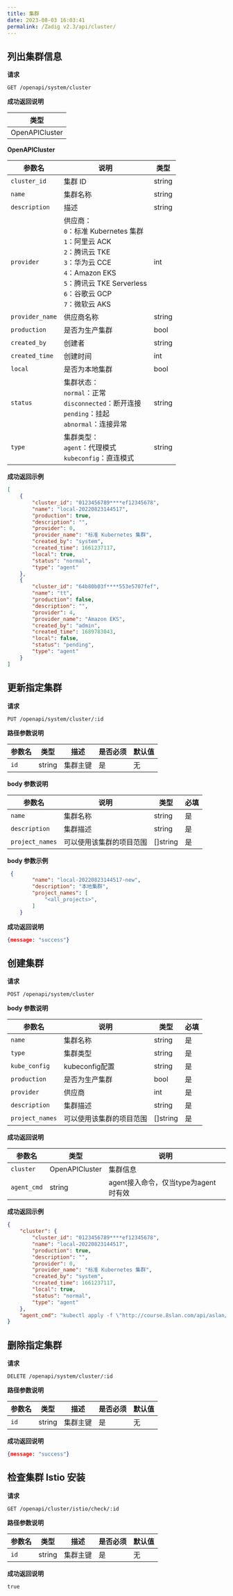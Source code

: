 ```yaml
---
title: 集群
date: 2023-08-03 16:03:41
permalink: /Zadig v2.3/api/cluster/
---
```


## 列出集群信息

**请求**

```
GET /openapi/system/cluster
```

**成功返回说明**

| 类型           |
| -------------- |
| OpenAPICluster |

**OpenAPICluster**

| 参数名          | 说明                                                                                                                                                                           | 类型   |
| --------------- | ------------------------------------------------------------------------------------------------------------------------------------------------------------------------------ | ------ |
| `cluster_id`    | 集群 ID                                                                                                                                                                        | string |
| `name`          | 集群名称                                                                                                                                                                       | string |
| `description`   | 描述                                                                                                                                                                           | string |
| `provider`      | 供应商：<br>`0`：标准 Kubernetes 集群<br>`1`：阿里云 ACK<br>`2`：腾讯云 TKE<br>`3`：华为云 CCE<br>`4`：Amazon EKS<br>`5`：腾讯云 TKE Serverless<br>`6`：谷歌云 GCP<br>`7`：微软云 AKS | int    |
| `provider_name` | 供应商名称                                                                                                                                                                     | string |
| `production`    | 是否为生产集群                                                                                                                                                                 | bool   |
| `created_by`    | 创建者                                                                                                                                                                         | string |
| `created_time`  | 创建时间                                                                                                                                                                       | int    |
| `local`         | 是否为本地集群                                                                                                                                                                 | bool   |
| `status`        | 集群状态：<br /> `normal`：正常<br />`disconnected`：断开连接<br />`pending`：挂起<br />`abnormal`：连接异常                                                                   | string |
| `type`          | 集群类型：<br /> `agent`：代理模式<br />`kubeconfig`：直连模式                                                                                                                 | string |

**成功返回示例**

```json
[
    {
        "cluster_id": "0123456789****ef12345678",
        "name": "local-20220823144517",
        "production": true,
        "description": "",
        "provider": 0,
        "provider_name": "标准 Kubernetes 集群",
        "created_by": "system",
        "created_time": 1661237117,
        "local": true,
        "status": "normal",
        "type": "agent"
    },
    {
        "cluster_id": "64b80b03f****553e5707fef",
        "name": "tt",
        "production": false,
        "description": "",
        "provider": 4,
        "provider_name": "Amazon EKS",
        "created_by": "admin",
        "created_time": 1689783043,
        "local": false,
        "status": "pending",
        "type": "agent"
    }
]
```

## 更新指定集群

**请求**

```
PUT /openapi/system/cluster/:id
```

**路径参数说明**

| 参数名 | 类型   | 描述     | 是否必须 | 默认值 |
| ------ | ------ | -------- | -------- | ------ |
| `id`   | string | 集群主键 | 是       | 无     |

**body 参数说明**

| 参数名          | 说明                     | 类型     | 必填 |
| --------------- | ------------------------ | -------- | ---- |
| `name`          | 集群名称                 | string   | 是   |
| `description`   | 集群描述                 | string   | 是   |
| `project_names` | 可以使用该集群的项目范围 | []string | 是   |

**body 参数示例**

``` json
 {
        "name": "local-20220823144517-new",
        "description": "本地集群",
        "project_names": [
            "<all_projects>",
        ]
    }
```

**成功返回说明**

```JSON
{message: "success"}
```

## 创建集群

**请求**

```
POST /openapi/system/cluster
```

**body 参数说明**

| 参数名          | 说明                     | 类型     | 必填 |
| --------------- | ------------------------ | -------- | ---- |
| `name`          | 集群名称                 | string   | 是   |
| `type`          | 集群类型                 | string   | 是   |
| `kube_config`   | kubeconfig配置           | string   | 是   |
| `production`    | 是否为生产集群           | bool     | 是   |
| `provider`      | 供应商                   | int      | 是   |
| `description`   | 集群描述                 | string   | 是   |
| `project_names` | 可以使用该集群的项目范围 | []string | 是   |

**成功返回说明**

| 参数名      | 类型           | 说明                                 |
| ----------- | -------------- | ------------------------------------ |
| `cluster`   | OpenAPICluster | 集群信息                             |
| `agent_cmd` | string         | agent接入命令，仅当type为agent时有效 |

**成功返回示例**

```json
{
    "cluster": {
        "cluster_id": "0123456789****ef12345678",
        "name": "local-20220823144517",
        "production": true,
        "description": "",
        "provider": 0,
        "provider_name": "标准 Kubernetes 集群",
        "created_by": "system",
        "created_time": 1661237117,
        "local": true,
        "status": "normal",
        "type": "agent"
    },
    "agent_cmd": "kubectl apply -f \"http://course.8slan.com/api/aslan/cluster/agent/6657ee912d51d34e253e503f/agent.yaml?type=deploy\""
}
```


## 删除指定集群

**请求**

```
DELETE /openapi/system/cluster/:id
```

**路径参数说明**

| 参数名 | 类型   | 描述     | 是否必须 | 默认值 |
| ------ | ------ | -------- | -------- | ------ |
| `id`   | string | 集群主键 | 是       | 无     |

**成功返回说明**

```JSON
{message: "success"}
```

## 检查集群 Istio 安装

**请求**

```
GET /openapi/cluster/istio/check/:id
```

**路径参数说明**

| 参数名 | 类型   | 描述     | 是否必须 | 默认值 |
| ------ | ------ | -------- | -------- | ------ |
| `id`   | string | 集群主键 | 是       | 无     |

**成功返回说明**

```
true
```

